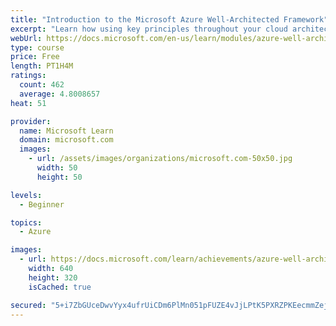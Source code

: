 ```yaml
---
title: "Introduction to the Microsoft Azure Well-Architected Framework"
excerpt: "Learn how using key principles throughout your cloud architecture can help you design and build a solid architectural foundation that you can continuously improve."
webUrl: https://docs.microsoft.com/en-us/learn/modules/azure-well-architected-introduction/
type: course
price: Free
length: PT1H4M
ratings:
  count: 462
  average: 4.8008657
heat: 51

provider:
  name: Microsoft Learn
  domain: microsoft.com
  images:
    - url: /assets/images/organizations/microsoft.com-50x50.jpg
      width: 50
      height: 50

levels:
  - Beginner

topics:
  - Azure

images:
  - url: https://docs.microsoft.com/learn/achievements/azure-well-architected-introduction-social.png
    width: 640
    height: 320
    isCached: true

secured: "5+i7ZbGUceDwvYyx4ufrUiCDm6PlMn051pFUZE4vJjLPtK5PXRZPKEecmmZejjoLo/H+xKXpz/HAnvPMqBXxZNLtUeikKpKI93upNPd7QhF0/sWkWlfbuqedskuo1Z9SLsap+qmIclT0rDo9XcGVms6lYEESYW/xreigfzdFKZfFNIXx3y58UcUaVenTCq8e8CGjEuLbf/s7dX8CqmzyajtwptVJ5NlBZqY/UWXFrudcxjWgMCcVA/yD/3klRF+2lptUAk3/i1vlzSlDisSFQB2mke5i2YEVcfc0d1U2iiN1fGAST5N01qgqFh0Jj1SIaPsa1KNRY/ffRKnMsdR+DLPM2E2PTX7u/hAqHfazy4zdn6lAFuZtgkFEbQVSPHfyBRkY579SX+oCo/naG2DCSlPtKfrvjcyIBEpybxiBrhI=;OH3vx5Zs0/SdUDt0iSsg5A=="
---
```


